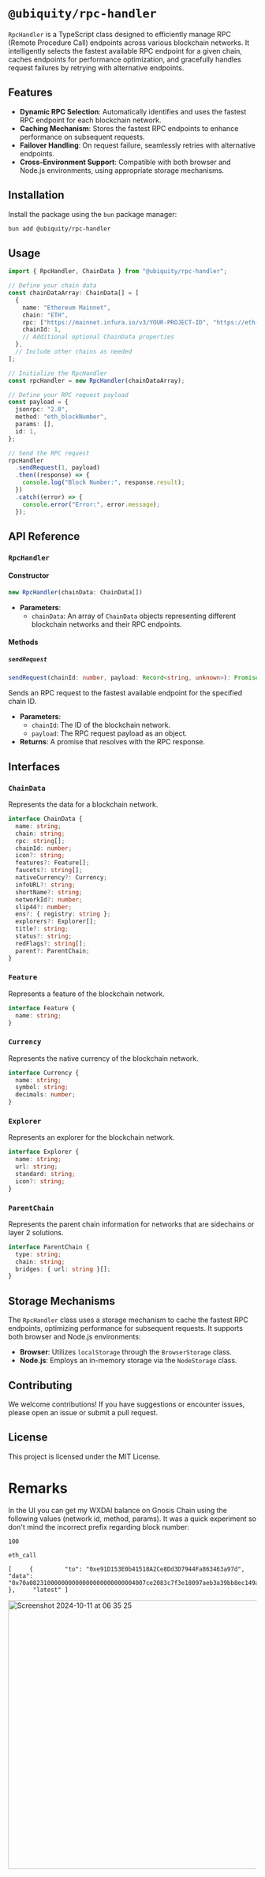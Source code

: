# `@ubiquity/rpc-handler`

`RpcHandler` is a TypeScript class designed to efficiently manage RPC (Remote Procedure Call) endpoints across various blockchain networks. It intelligently selects the fastest available RPC endpoint for a given chain, caches endpoints for performance optimization, and gracefully handles request failures by retrying with alternative endpoints.

## Features

- **Dynamic RPC Selection**: Automatically identifies and uses the fastest RPC endpoint for each blockchain network.
- **Caching Mechanism**: Stores the fastest RPC endpoints to enhance performance on subsequent requests.
- **Failover Handling**: On request failure, seamlessly retries with alternative endpoints.
- **Cross-Environment Support**: Compatible with both browser and Node.js environments, using appropriate storage mechanisms.

## Installation

Install the package using the `bun` package manager:

```bash
bun add @ubiquity/rpc-handler
```

## Usage

```typescript
import { RpcHandler, ChainData } from "@ubiquity/rpc-handler";

// Define your chain data
const chainDataArray: ChainData[] = [
  {
    name: "Ethereum Mainnet",
    chain: "ETH",
    rpc: ["https://mainnet.infura.io/v3/YOUR-PROJECT-ID", "https://eth-mainnet.alchemyapi.io/v2/YOUR-API-KEY", "https://cloudflare-eth.com"],
    chainId: 1,
    // Additional optional ChainData properties
  },
  // Include other chains as needed
];

// Initialize the RpcHandler
const rpcHandler = new RpcHandler(chainDataArray);

// Define your RPC request payload
const payload = {
  jsonrpc: "2.0",
  method: "eth_blockNumber",
  params: [],
  id: 1,
};

// Send the RPC request
rpcHandler
  .sendRequest(1, payload)
  .then((response) => {
    console.log("Block Number:", response.result);
  })
  .catch((error) => {
    console.error("Error:", error.message);
  });
```

## API Reference

### `RpcHandler`

#### Constructor

```typescript
new RpcHandler(chainData: ChainData[])
```

- **Parameters**:
  - `chainData`: An array of `ChainData` objects representing different blockchain networks and their RPC endpoints.

#### Methods

##### `sendRequest`

```typescript
sendRequest(chainId: number, payload: Record<string, unknown>): Promise<Record<string, unknown>>
```

Sends an RPC request to the fastest available endpoint for the specified chain ID.

- **Parameters**:
  - `chainId`: The ID of the blockchain network.
  - `payload`: The RPC request payload as an object.
- **Returns**: A promise that resolves with the RPC response.

## Interfaces

### `ChainData`

Represents the data for a blockchain network.

```typescript
interface ChainData {
  name: string;
  chain: string;
  rpc: string[];
  chainId: number;
  icon?: string;
  features?: Feature[];
  faucets?: string[];
  nativeCurrency?: Currency;
  infoURL?: string;
  shortName?: string;
  networkId?: number;
  slip44?: number;
  ens?: { registry: string };
  explorers?: Explorer[];
  title?: string;
  status?: string;
  redFlags?: string[];
  parent?: ParentChain;
}
```

### `Feature`

Represents a feature of the blockchain network.

```typescript
interface Feature {
  name: string;
}
```

### `Currency`

Represents the native currency of the blockchain network.

```typescript
interface Currency {
  name: string;
  symbol: string;
  decimals: number;
}
```

### `Explorer`

Represents an explorer for the blockchain network.

```typescript
interface Explorer {
  name: string;
  url: string;
  standard: string;
  icon?: string;
}
```

### `ParentChain`

Represents the parent chain information for networks that are sidechains or layer 2 solutions.

```typescript
interface ParentChain {
  type: string;
  chain: string;
  bridges: { url: string }[];
}
```

## Storage Mechanisms

The `RpcHandler` class uses a storage mechanism to cache the fastest RPC endpoints, optimizing performance for subsequent requests. It supports both browser and Node.js environments:

- **Browser**: Utilizes `localStorage` through the `BrowserStorage` class.
- **Node.js**: Employs an in-memory storage via the `NodeStorage` class.

## Contributing

We welcome contributions! If you have suggestions or encounter issues, please open an issue or submit a pull request.

## License

This project is licensed under the MIT License.

# Remarks

In the UI you can get my WXDAI balance on Gnosis Chain using the following values (network id, method, params). It was a quick experiment so don't mind the incorrect prefix regarding block number:

```
100

eth_call

[     {         "to": "0xe91D153E0b41518A2Ce8Dd3D7944Fa863463a97d",         "data": "0x70a082310000000000000000000000004007ce2083c7f3e18097aeb3a39bb8ec149a341d"     },     "latest" ]
```

<img width="545" alt="Screenshot 2024-10-11 at 06 35 25" src="https://github.com/user-attachments/assets/66eca3be-5419-49b1-82c8-5304e366dca5">
